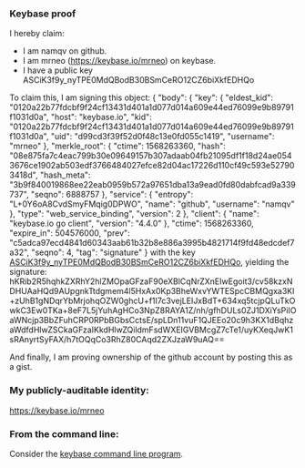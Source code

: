 ### Keybase proof

I hereby claim:

  * I am namqv on github.
  * I am mrneo (https://keybase.io/mrneo) on keybase.
  * I have a public key ASCiK3f9y_nyTPE0MdQBodB30BSmCeRO12CZ6biXkfEDHQo

To claim this, I am signing this object:
{
  "body": {
    "key": {
      "eldest_kid": "0120a22b77fdcbf9f24cf13431d401a1d077d014a609e44ed76099e9b89791f1031d0a",
      "host": "keybase.io",
      "kid": "0120a22b77fdcbf9f24cf13431d401a1d077d014a609e44ed76099e9b89791f1031d0a",
      "uid": "d99cd3f39f52d0f48c13e0fd055c1419",
      "username": "mrneo"
    },
    "merkle_root": {
      "ctime": 1568263360,
      "hash": "08e875fa7c4eac799b30e09649157b307adaab04fb21095df1f18d24ae0543676ce1902ab503edf3766484027efce82d04ac17226d110cf49c593e527903418d",
      "hash_meta": "3b9f840019868ee22eab0959b572a97651dba13a9ead0fd80dabfcad9a339737",
      "seqno": 6888757
    },
    "service": {
      "entropy": "L+0Y6oA8CvdSmyFMqig0DPWO",
      "name": "github",
      "username": "namqv"
    },
    "type": "web_service_binding",
    "version": 2
  },
  "client": {
    "name": "keybase.io go client",
    "version": "4.4.0"
  },
  "ctime": 1568263360,
  "expire_in": 504576000,
  "prev": "c5adca97ecd4841d60343aab61b32b8e886a3995b4821714f9fd48edcdef7a32",
  "seqno": 4,
  "tag": "signature"
}
with the key [ASCiK3f9y_nyTPE0MdQBodB30BSmCeRO12CZ6biXkfEDHQo](https://keybase.io/mrneo), yielding the signature:
hKRib2R5hqhkZXRhY2hlZMOpaGFzaF90eXBlCqNrZXnEIwEgoit3/cv58kzxNDHUAaHQd9AUpgnkTtdgmem4l5HxAx0Kp3BheWxvYWTESpcCBMQgxa3Kl+zUhB1gNDqrYbMrjohqOZW0ghcU+f1I7c3vejLEIJxBdT+634xq5tcjpQLuTkOwkC3Ew0TKa+8eF7L5jYuhAgHCo3NpZ8RAYA1Z/nh/gfhDULs0ZJ1DXiYsPiIOaWNcjp3BbZFuhCRP0RPbBGbsCctsE/spLDn11vuF1QJEEo20c9h3KX1dBqhzaWdfdHlwZSCkaGFzaIKkdHlwZQildmFsdWXEIGVBMcgZ7cTe1/uyKXeqJwK1sRAnyrtSyFAX/h7tOQqCo3RhZ80CAqd2ZXJzaW9uAQ==

And finally, I am proving ownership of the github account by posting this as a gist.

### My publicly-auditable identity:

https://keybase.io/mrneo

### From the command line:

Consider the [keybase command line program](https://keybase.io/download).

